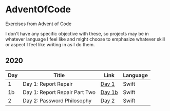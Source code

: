 # AdventOfCode
Exercises from Advent of Code

I don't have any specific objective with these, so projects may be in whatever language I feel like and might choose to emphasize whatever skill or aspect I feel like writing in as I do them.

## 2020

| Day | Title | Link | Language |
| --- | --- | --- | --- |
| 1 | Day 1: Report Repair | [Day 1](https://adventofcode.com/2020/day/1) | Swift |
| 1b | Day 1: Report Repair Part Two | [Day 1b](https://adventofcode.com/2020/day/1#part2) | Swift |
| 2 | Day 2: Password Philosophy | [Day 2](https://adventofcode.com/2020/day/2) | Swift |
